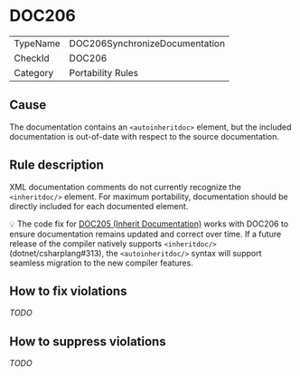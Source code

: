 ﻿# DOC206

<table>
<tr>
  <td>TypeName</td>
  <td>DOC206SynchronizeDocumentation</td>
</tr>
<tr>
  <td>CheckId</td>
  <td>DOC206</td>
</tr>
<tr>
  <td>Category</td>
  <td>Portability Rules</td>
</tr>
</table>

## Cause

The documentation contains an `<autoinheritdoc>` element, but the included documentation is out-of-date with respect to
the source documentation.

## Rule description

XML documentation comments do not currently recognize the `<inheritdoc/>` element. For maximum portability,
documentation should be directly included for each documented element.

💡 The code fix for [DOC205 (Inherit Documentation)](DOC205.md) works with DOC206 to ensure documentation remains
updated and correct over time. If a future release of the compiler natively supports `<inheritdoc/>`
(dotnet/csharplang#313), the `<autoinheritdoc/>` syntax will support seamless migration to the new compiler features.

## How to fix violations

*TODO*

## How to suppress violations

*TODO*
